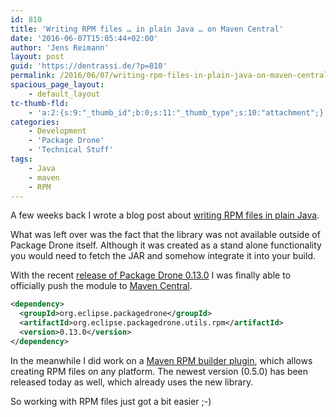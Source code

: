 ```yaml
---
id: 810
title: 'Writing RPM files … in plain Java … on Maven Central'
date: '2016-06-07T15:05:44+02:00'
author: 'Jens Reimann'
layout: post
guid: 'https://dentrassi.de/?p=810'
permalink: /2016/06/07/writing-rpm-files-in-plain-java-on-maven-central/
spacious_page_layout:
    - default_layout
tc-thumb-fld:
    - 'a:2:{s:9:"_thumb_id";b:0;s:11:"_thumb_type";s:10:"attachment";}'
categories:
    - Development
    - 'Package Drone'
    - 'Technical Stuff'
tags:
    - Java
    - maven
    - RPM
---
```


A few weeks back I wrote a blog post about [writing RPM files in plain Java](https://dentrassi.de/2016/04/15/writing-rpm-files-in-plain-java/).

What was left over was the fact that the library was not available outside of Package Drone itself. Although it was created as a stand alone functionality you would need to fetch the JAR and somehow integrate it into your build.

<!-- more -->

With the recent [release of Package Drone 0.13.0](https://packagedrone.org/2016/06/06/package-drone-0-13-0-released/) I was finally able to officially push the module to [Maven Central](https://search.maven.org/#artifactdetails|org.eclipse.packagedrone|org.eclipse.packagedrone.utils.rpm|0.13.0|jar).

```xml
<dependency>
  <groupId>org.eclipse.packagedrone</groupId>
  <artifactId>org.eclipse.packagedrone.utils.rpm</artifactId>
  <version>0.13.0</version>
</dependency>
```

In the meanwhile I did work on a [Maven RPM builder plugin](https://dentrassi.de/2016/04/26/building-rpms-on-any-platform-with-maven/), which allows creating RPM files on any platform. The newest version (0.5.0) has been released today as well, which already uses the new library.

So working with RPM files just got a bit easier ;-)
